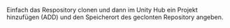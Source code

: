 Einfach das Respository clonen und dann im Unity Hub ein Projekt hinzufügen (ADD) und den Speicherort des geclonten Repository angeben.
